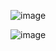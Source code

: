 ![image](https://github.com/Subhankarkarmakar/Accordians/assets/103103388/6835a2ae-047e-468d-aed3-9b2ee3074875)

![image](https://github.com/Subhankarkarmakar/Accordians/assets/103103388/44e46783-0bca-4b03-a184-651ab8875a22)
